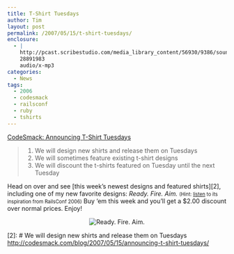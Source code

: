 ```yaml
---
title: T-Shirt Tuesdays
author: Tim
layout: post
permalink: /2007/05/15/t-shirt-tuesdays/
enclosure:
  - |
    http://pcast.scribestudio.com/media_library_content/56930/9386/sound/Martin_Fowler_Keynote_Address.mp3
    28891983
    audio/x-mp3
categories:
  - News
tags:
  - 2006
  - codesmack
  - railsconf
  - ruby
  - tshirts
---
```

[CodeSmack: Announcing T-Shirt Tuesdays][1]

> 1. We will design new shirts and release them on Tuesdays  
> 2. We will sometimes feature existing t-shirt designs  
> 3. We will discount the t-shirts featured on Tuesday until the next Tuesday 

Head on over and see [this week&#8217;s newest designs and featured shirts][2], including one of my new favorite designs: *Ready. Fire. Aim.* <span style="font-size: 80%">(Hint: <a href="http://pcast.scribestudio.com/media_library_content/56930/9386/sound/Martin_Fowler_Keynote_Address.mp3">listen</a> to its inspiration from RailsConf 2006)</span> Buy &#8216;em this week and you&#8217;ll get a $2.00 discount over normal prices. Enjoy!

<p style="text-align: center">
  <img src="http://www.printfection.com/images/9/1/44/zu0c7O.jpg" alt="Ready. Fire. Aim."  style="margin: 0 auto" />
</p>

 [1]: http://codesmack.com/blog/2007/05/15/announcing-t-shirt-tuesdays/
 [2]: # We will design new shirts and release them on Tuesdays
http://codesmack.com/blog/2007/05/15/announcing-t-shirt-tuesdays/
